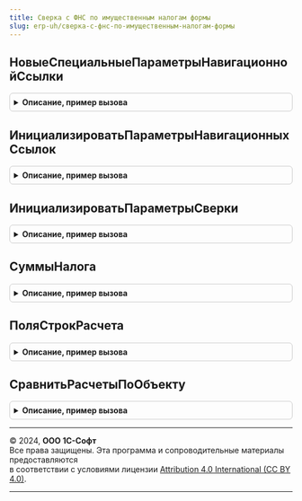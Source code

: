 ```yaml
---
title: Сверка с ФНС по имущественным налогам формы
slug: erp-uh/сверка-с-фнс-по-имущественным-налогам-формы
---
```



## НовыеСпециальныеПараметрыНавигационнойСсылки
<details style="margin: 1em 0; padding: 0.5em; border: 1px solid #ccc; border-radius: 6px;">

<summary style="font-weight: bold; cursor: pointer;">Описание, пример вызова</summary>

```bsl

// Конструктор специальных параметров навигационной ссылки.
//
// Возвращаемое значение:
//  Структура - Новые специальные параметры навигационной ссылки:
// * Выполнено - Булево -
//
Функция НовыеСпециальныеПараметрыНавигационнойСсылки() Экспорт
```

Пример вызова
```bsl
Результат = СверкаСФНСПоИмущественнымНалогамФормы.НовыеСпециальныеПараметрыНавигационнойСсылки() 
```
</details>

## ИнициализироватьПараметрыНавигационныхСсылок
<details style="margin: 1em 0; padding: 0.5em; border: 1px solid #ccc; border-radius: 6px;">

<summary style="font-weight: bold; cursor: pointer;">Описание, пример вызова</summary>

```bsl

// Инициализирует реквизит формы ПараметрыНавигационныхСсылок, который используется для выполнения переходов по ссылкам,
// а также для расчета статуса действий, с которыми связаны навигационные ссылки.
//
// Параметры:
//  Форма - ФормаКлиентскогоПриложения - форма должна содержать реквизит ПараметрыНавигационныхСсылок
//  Организация - СправочникСсылка.Организации
//  Налог - ПеречислениеСсылка.ВидыИмущественныхНалогов
//  НалоговыйПериод - Дата
//  КодыНалоговыхОрганов - Массив из Строка - коды налоговых органов, в которых зарегистрированы объекты, попавшие в сверку.
//  РегистрацияВНалоговомОргане - СправочникСсылка.РегистрацииВНалоговомОргане - Регистрация в ИФНС.
//  Сообщение - Неопределено - входящее сообщение от ФНС с расчетом налога.
Процедура ИнициализироватьПараметрыНавигационныхСсылок(Форма, Организация, Налог, НалоговыйПериод, КодыНалоговыхОрганов, Экспорт
```

Пример вызова
```bsl
СверкаСФНСПоИмущественнымНалогамФормы.ИнициализироватьПараметрыНавигационныхСсылок(Форма, Организация, Налог, НалоговыйПериод, КодыНалоговыхОрганов, );
```
</details>

## ИнициализироватьПараметрыСверки
<details style="margin: 1em 0; padding: 0.5em; border: 1px solid #ccc; border-radius: 6px;">

<summary style="font-weight: bold; cursor: pointer;">Описание, пример вызова</summary>

```bsl

// Инициализировать параметры сверки.
//
// Параметры:
//  Форма - Форма
//  РегистрацияВНалоговомОргане - СправочникСсылка.РегистрацииВНалоговомОргане - Регистрация в налоговом органе
//  РегистрацияВНалоговомОрганеОтправителе - СправочникСсылка.РегистрацииВНалоговомОргане, Неопределено -  Регистрация в налоговом органе отправителе
//  КодОтправителя - Строка, Неопределено -  Код отправителя
//  КодыНалоговыхОрганов - Строка, Неопределено -  Коды налоговых органов
//  Сообщение - Неопределено -  Сообщение
Процедура ИнициализироватьПараметрыСверки(Форма, Экспорт
```

Пример вызова
```bsl
СверкаСФНСПоИмущественнымНалогамФормы.ИнициализироватьПараметрыСверки(Форма, );
```
</details>

## СуммыНалога
<details style="margin: 1em 0; padding: 0.5em; border: 1px solid #ccc; border-radius: 6px;">

<summary style="font-weight: bold; cursor: pointer;">Описание, пример вызова</summary>

```bsl

// Суммы налога.
//
// Параметры:
//  Организация - СправочникСсылка.Организации - Организация
//  Налог - ПеречислениеСсылка.ВидыИмущественныхНалогов - Налог
//  НалоговыйПериод - Дата - Налоговый период
//  КодыНалоговыхОрганов - Массив из Строка - Коды налоговых органов
//
// Возвращаемое значение:
//  Структура -  Суммы налога:
// * СуммаНалогаНачислено - Число -
Функция СуммыНалога(Организация, Налог, НалоговыйПериод, КодыНалоговыхОрганов) Экспорт
```

Пример вызова
```bsl
Результат = СверкаСФНСПоИмущественнымНалогамФормы.СуммыНалога(Организация, Налог, НалоговыйПериод, КодыНалоговыхОрганов) 
```
</details>

## ПоляСтрокРасчета
<details style="margin: 1em 0; padding: 0.5em; border: 1px solid #ccc; border-radius: 6px;">

<summary style="font-weight: bold; cursor: pointer;">Описание, пример вызова</summary>

```bsl

// Возвращает структуру с именами полей строк детального расчета в программе и расчета ФНС.
// Порядок полей в массиве-результате соответствует порядку полей в бумажной форме расчета ФНС.
// Дополнительно в расчетах сравнивается поле СуммаЛьгот, но это общая сумма по объекту,
// поэтому сравнивается отдельно, и здесь не упоминается.
//
// Параметры:
//  Налог - ПеречислениеСсылка.ВидыИмущественныхНалогов
//  НалоговыйПериод - Дата - любая дата за налоговый период
//
// Возвращаемое значение:
//  Массив из Строка - наименования полей расчета для конкретного налога за конкретный период
//
Функция ПоляСтрокРасчета(Налог, НалоговыйПериод) Экспорт
```

Пример вызова
```bsl
Результат = СверкаСФНСПоИмущественнымНалогамФормы.ПоляСтрокРасчета(Налог, НалоговыйПериод) 
```
</details>

## СравнитьРасчетыПоОбъекту
<details style="margin: 1em 0; padding: 0.5em; border: 1px solid #ccc; border-radius: 6px;">

<summary style="font-weight: bold; cursor: pointer;">Описание, пример вызова</summary>

```bsl

// Сравнить расчеты по объекту.
//
// Параметры:
//  Расчет - ТаблицаЗначений, ДанныеФормыКоллекция - строки расчета по объекту в программе
//  РасчетФНС - ТаблицаЗначений, ДанныеФормыКоллекция - строки расчета по объекту в ФНС
//  СуммаЛьгот - Число - сумма налоговых льгот по объекту в расчете программы
//  СуммаЛьготФНС - Число - сумма налоговых льгот по объекту в расчете ФНС
//  СуммаНалога - Число - сумма исчисленного налога по объекту в программе
//  СуммаНалогаФНС - Число - сумма исчисленного налога по объекту в сообщении ФНС
//  СверяемыеПоляСтрокРасчета - Массив из Строка - см. ПоляСтрокРасчета()
//
// Возвращаемое значение:
//  Строка - список полей через запятую, значения в которых расходятся в двух расчетах. Если расходятся все показатели
//  или в расчетах разное количество строк, то вернется значение "Все".
Функция СравнитьРасчетыПоОбъекту(Расчет, РасчетФНС, СуммаЛьгот, СуммаЛьготФНС, СуммаНалога, СуммаНалогаФНС, СверяемыеПоляСтрокРасчета) Экспорт
```

Пример вызова
```bsl
Результат = СверкаСФНСПоИмущественнымНалогамФормы.СравнитьРасчетыПоОбъекту(Расчет, РасчетФНС, СуммаЛьгот, СуммаЛьготФНС, СуммаНалога, СуммаНалогаФНС, СверяемыеПоляСтрокРасчета) 
```
</details>

---

© 2024, **ООО 1С-Софт**  
Все права защищены. Эта программа и сопроводительные материалы предоставляются  
в соответствии с условиями лицензии [Attribution 4.0 International (CC BY 4.0)](https://creativecommons.org/licenses/by/4.0/legalcode).

---
